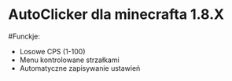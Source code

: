 # AutoClicker dla minecrafta 1.8.X
#Funckje:
- Losowe CPS (1-100)
- Menu kontrolowane strzałkami
- Automatyczne zapisywanie ustawień
